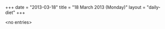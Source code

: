 +++
date = "2013-03-18"
title = "18 March 2013 (Monday)"
layout = "daily-diet"
+++


\<no entries\>

